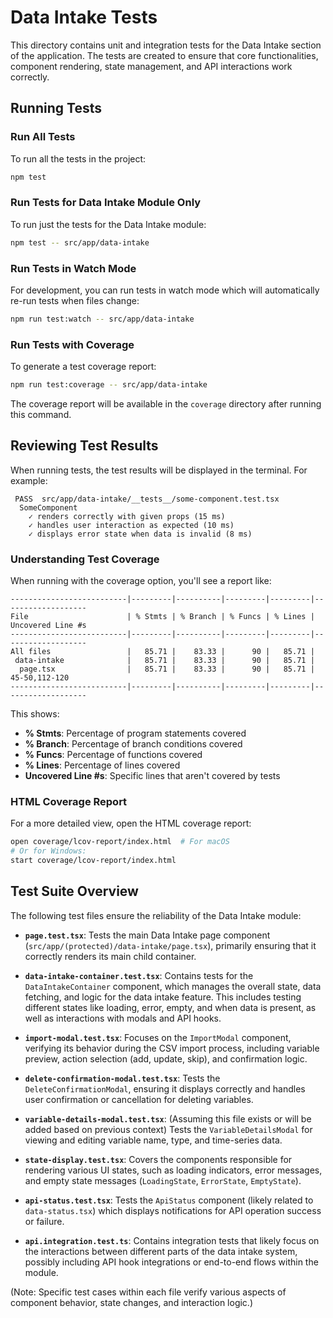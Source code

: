 # Data Intake Tests

This directory contains unit and integration tests for the Data Intake section of the application. The tests are created to ensure that core functionalities, component rendering, state management, and API interactions work correctly.

## Running Tests

### Run All Tests

To run all the tests in the project:

```bash
npm test
```

### Run Tests for Data Intake Module Only

To run just the tests for the Data Intake module:

```bash
npm test -- src/app/data-intake
```

### Run Tests in Watch Mode

For development, you can run tests in watch mode which will automatically re-run tests when files change:

```bash
npm run test:watch -- src/app/data-intake
```

### Run Tests with Coverage

To generate a test coverage report:

```bash
npm run test:coverage -- src/app/data-intake
```

The coverage report will be available in the `coverage` directory after running this command.

## Reviewing Test Results

When running tests, the test results will be displayed in the terminal. For example:

```
 PASS  src/app/data-intake/__tests__/some-component.test.tsx
  SomeComponent
    ✓ renders correctly with given props (15 ms)
    ✓ handles user interaction as expected (10 ms)
    ✓ displays error state when data is invalid (8 ms)
```

### Understanding Test Coverage

When running with the coverage option, you'll see a report like:

```
--------------------------|---------|----------|---------|---------|-------------------
File                      | % Stmts | % Branch | % Funcs | % Lines | Uncovered Line #s 
--------------------------|---------|----------|---------|---------|-------------------
All files                 |   85.71 |    83.33 |      90 |   85.71 |                   
 data-intake              |   85.71 |    83.33 |      90 |   85.71 |                   
  page.tsx                |   85.71 |    83.33 |      90 |   85.71 | 45-50,112-120
--------------------------|---------|----------|---------|---------|-------------------
```

This shows:
- **% Stmts**: Percentage of program statements covered
- **% Branch**: Percentage of branch conditions covered 
- **% Funcs**: Percentage of functions covered
- **% Lines**: Percentage of lines covered
- **Uncovered Line #s**: Specific lines that aren't covered by tests

### HTML Coverage Report

For a more detailed view, open the HTML coverage report:

```bash
open coverage/lcov-report/index.html  # For macOS
# Or for Windows:
start coverage/lcov-report/index.html
```

## Test Suite Overview

The following test files ensure the reliability of the Data Intake module:

- **`page.test.tsx`**: Tests the main Data Intake page component (`src/app/(protected)/data-intake/page.tsx`), primarily ensuring that it correctly renders its main child container.

- **`data-intake-container.test.tsx`**: Contains tests for the `DataIntakeContainer` component, which manages the overall state, data fetching, and logic for the data intake feature. This includes testing different states like loading, error, empty, and when data is present, as well as interactions with modals and API hooks.

- **`import-modal.test.tsx`**: Focuses on the `ImportModal` component, verifying its behavior during the CSV import process, including variable preview, action selection (add, update, skip), and confirmation logic.

- **`delete-confirmation-modal.test.tsx`**: Tests the `DeleteConfirmationModal`, ensuring it displays correctly and handles user confirmation or cancellation for deleting variables.

- **`variable-details-modal.test.tsx`**: (Assuming this file exists or will be added based on previous context) Tests the `VariableDetailsModal` for viewing and editing variable name, type, and time-series data.

- **`state-display.test.tsx`**: Covers the components responsible for rendering various UI states, such as loading indicators, error messages, and empty state messages (`LoadingState`, `ErrorState`, `EmptyState`).

- **`api-status.test.tsx`**: Tests the `ApiStatus` component (likely related to `data-status.tsx`) which displays notifications for API operation success or failure.

- **`api.integration.test.ts`**: Contains integration tests that likely focus on the interactions between different parts of the data intake system, possibly including API hook integrations or end-to-end flows within the module.

(Note: Specific test cases within each file verify various aspects of component behavior, state changes, and interaction logic.)
